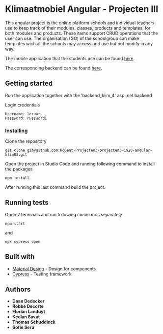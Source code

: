 # Klimaatmobiel Angular - Projecten III

This angular project is the online platform schools and individual teachers use to keep track of their modules, classes, products and templates, for both modules and products. These items support CRUD operations that the user can use. The organisation (GO) of the schoolgroup can make templates wich all the schools may access and use but not modify in any way.

The mobile application that the students use can be found [here](https://github.com/HoGent-Projecten3/projecten3-1920-android-klim03).

The corresponding backend can be found [here](https://github.com/HoGent-Projecten3/projecten3-1920-backend-klim03).

## Getting started

Run the application together with the 'backend_klim_4' asp .net backend

Login credentials
```
Username: leraar
Password: P@ssword1
```
### Installing

Clone the repository

```
git clone git@github.com:HoGent-Projecten3/projecten3-1920-angular-klim03.git
```

Open the project in Studio Code and running following command to install the packages

```
npm install
```

After running this last command build the project.

## Running tests

Open 2 terminals and run following commands separately

```
npm start
```
and 
```
npx cypress open
```

## Built with

* [Material Design](https://material.angular.io/) - Design for components
* [Cypress](https://www.cypress.io/) - Testing framework

## Authors

* **Daan Dedecker**
* **Robbe Decorte**
* **Florian Landuyt**
* **Keelan Savat**
* **Thomas Schuddinck**
* **Sofie Seru**
